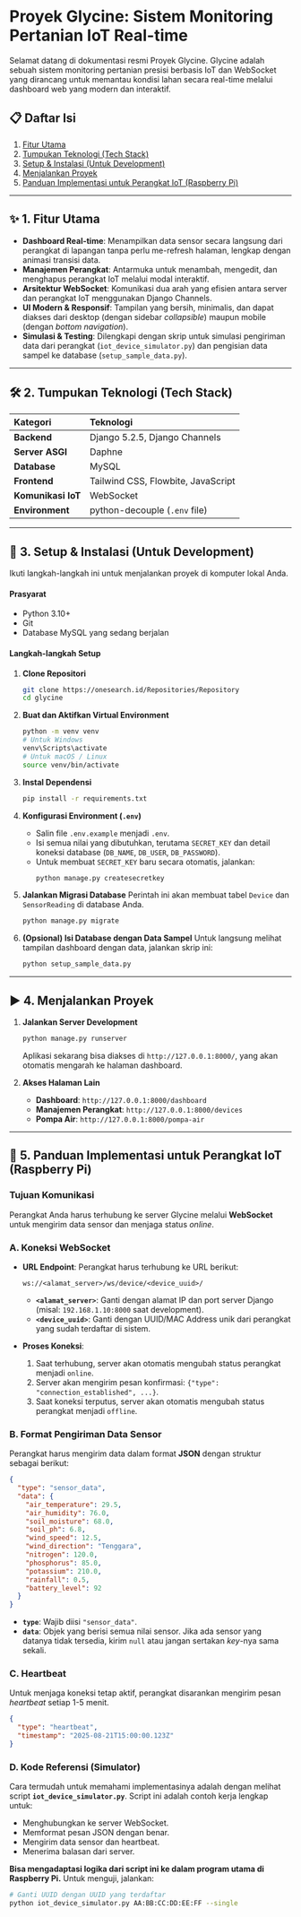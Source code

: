# Proyek Glycine: Sistem Monitoring Pertanian IoT Real-time

  Selamat datang di dokumentasi resmi Proyek Glycine. Glycine adalah sebuah sistem monitoring pertanian presisi berbasis IoT dan WebSocket yang dirancang untuk memantau kondisi lahan secara real-time melalui dashboard web yang modern dan interaktif.

## 📋 Daftar Isi

1.  [Fitur Utama](https://www.google.com/search?q=%23-1-fitur-utama)
2.  [Tumpukan Teknologi (Tech Stack)](https://www.google.com/search?q=%23-2-tumpukan-teknologi-tech-stack)
3.  [Setup & Instalasi (Untuk Development)](https://www.google.com/search?q=%23-3-setup--instalasi-untuk-development)
4.  [Menjalankan Proyek](https://www.google.com/search?q=%23-4-menjalankan-proyek)
5.  [Panduan Implementasi untuk Perangkat IoT (Raspberry Pi)](https://www.google.com/search?q=%23-5-panduan-implementasi-untuk-perangkat-iot-raspberry-pi)

-----

## ✨ 1. Fitur Utama

  - **Dashboard Real-time**: Menampilkan data sensor secara langsung dari perangkat di lapangan tanpa perlu me-refresh halaman, lengkap dengan animasi transisi data.
  - **Manajemen Perangkat**: Antarmuka untuk menambah, mengedit, dan menghapus perangkat IoT melalui modal interaktif.
  - **Arsitektur WebSocket**: Komunikasi dua arah yang efisien antara server dan perangkat IoT menggunakan Django Channels.
  - **UI Modern & Responsif**: Tampilan yang bersih, minimalis, dan dapat diakses dari desktop (dengan sidebar *collapsible*) maupun mobile (dengan *bottom navigation*).
  - **Simulasi & Testing**: Dilengkapi dengan skrip untuk simulasi pengiriman data dari perangkat (`iot_device_simulator.py`) dan pengisian data sampel ke database (`setup_sample_data.py`).

-----

## 🛠️ 2. Tumpukan Teknologi (Tech Stack)

| Kategori | Teknologi |
| :--- | :--- |
| **Backend** | Django 5.2.5, Django Channels |
| **Server ASGI** | Daphne |
| **Database** | MySQL |
| **Frontend** | Tailwind CSS, Flowbite, JavaScript |
| **Komunikasi IoT**| WebSocket |
| **Environment** | python-decouple (`.env` file) |

-----

## 🚀 3. Setup & Instalasi (Untuk Development)

Ikuti langkah-langkah ini untuk menjalankan proyek di komputer lokal Anda.

#### **Prasyarat**

  - Python 3.10+
  - Git
  - Database MySQL yang sedang berjalan

#### **Langkah-langkah Setup**

1.  **Clone Repositori**

    ```bash
    git clone https://onesearch.id/Repositories/Repository
    cd glycine
    ```

2.  **Buat dan Aktifkan Virtual Environment**

    ```bash
    python -m venv venv
    # Untuk Windows
    venv\Scripts\activate
    # Untuk macOS / Linux
    source venv/bin/activate
    ```

3.  **Instal Dependensi**

    ```bash
    pip install -r requirements.txt
    ```

4.  **Konfigurasi Environment (`.env`)**

      - Salin file `.env.example` menjadi `.env`.
      - Isi semua nilai yang dibutuhkan, terutama `SECRET_KEY` dan detail koneksi database (`DB_NAME`, `DB_USER`, `DB_PASSWORD`).
      - Untuk membuat `SECRET_KEY` baru secara otomatis, jalankan:
        ```bash
        python manage.py createsecretkey
        ```

5.  **Jalankan Migrasi Database**
    Perintah ini akan membuat tabel `Device` dan `SensorReading` di database Anda.

    ```bash
    python manage.py migrate
    ```

6.  **(Opsional) Isi Database dengan Data Sampel**
    Untuk langsung melihat tampilan dashboard dengan data, jalankan skrip ini:

    ```bash
    python setup_sample_data.py
    ```

-----

## ▶️ 4. Menjalankan Proyek

1.  **Jalankan Server Development**

    ```bash
    python manage.py runserver
    ```

    Aplikasi sekarang bisa diakses di `http://127.0.0.1:8000/`, yang akan otomatis mengarah ke halaman dashboard.

2.  **Akses Halaman Lain**

      - **Dashboard**: `http://127.0.0.1:8000/dashboard`
      - **Manajemen Perangkat**: `http://127.0.0.1:8000/devices`
      - **Pompa Air**: `http://127.0.0.1:8000/pompa-air`

-----

## 📡 5. Panduan Implementasi untuk Perangkat IoT (Raspberry Pi)


### **Tujuan Komunikasi**

Perangkat Anda harus terhubung ke server Glycine melalui **WebSocket** untuk mengirim data sensor dan menjaga status *online*.

### **A. Koneksi WebSocket**

  - **URL Endpoint**: Perangkat harus terhubung ke URL berikut:

    ```
    ws://<alamat_server>/ws/device/<device_uuid>/
    ```

      - **`<alamat_server>`**: Ganti dengan alamat IP dan port server Django (misal: `192.168.1.10:8000` saat development).
      - **`<device_uuid>`**: Ganti dengan UUID/MAC Address unik dari perangkat yang sudah terdaftar di sistem.

  - **Proses Koneksi**:

    1.  Saat terhubung, server akan otomatis mengubah status perangkat menjadi `online`.
    2.  Server akan mengirim pesan konfirmasi: `{"type": "connection_established", ...}`.
    3.  Saat koneksi terputus, server akan otomatis mengubah status perangkat menjadi `offline`.

### **B. Format Pengiriman Data Sensor**

Perangkat harus mengirim data dalam format **JSON** dengan struktur sebagai berikut:

```json
{
  "type": "sensor_data",
  "data": {
    "air_temperature": 29.5,
    "air_humidity": 76.0,
    "soil_moisture": 68.0,
    "soil_ph": 6.8,
    "wind_speed": 12.5,
    "wind_direction": "Tenggara",
    "nitrogen": 120.0,
    "phosphorus": 85.0,
    "potassium": 210.0,
    "rainfall": 0.5,
    "battery_level": 92
  }
}
```

  - **`type`**: Wajib diisi `"sensor_data"`.
  - **`data`**: Objek yang berisi semua nilai sensor. Jika ada sensor yang datanya tidak tersedia, kirim `null` atau jangan sertakan *key*-nya sama sekali.

### **C. Heartbeat**

Untuk menjaga koneksi tetap aktif, perangkat disarankan mengirim pesan *heartbeat* setiap 1-5 menit.

```json
{
  "type": "heartbeat",
  "timestamp": "2025-08-21T15:00:00.123Z"
}
```

### **D. Kode Referensi (Simulator)**

Cara termudah untuk memahami implementasinya adalah dengan melihat script **`iot_device_simulator.py`**. Script ini adalah contoh kerja lengkap untuk:

  - Menghubungkan ke server WebSocket.
  - Memformat pesan JSON dengan benar.
  - Mengirim data sensor dan heartbeat.
  - Menerima balasan dari server.

**Bisa mengadaptasi logika dari script ini ke dalam program utama di Raspberry Pi.** Untuk menguji, jalankan:

```bash
# Ganti UUID dengan UUID yang terdaftar
python iot_device_simulator.py AA:BB:CC:DD:EE:FF --single
```